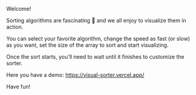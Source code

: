 Welcome!

Sorting algorithms are fascinating 🤯 and we all enjoy to visualize them in action.

You can select your favorite algorithm, change the speed as fast (or slow) as you want, set the size of the array to sort and start visualizing.

Once the sort starts, you'll need to wait until it finishes to customize the sorter. 


Here you have a demo: https://visual-sorter.vercel.app/

Have fun!
